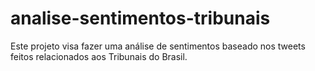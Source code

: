 # analise-sentimentos-tribunais
Este projeto visa fazer uma análise de sentimentos baseado nos tweets feitos relacionados aos Tribunais do Brasil.